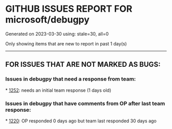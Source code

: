 
# GITHUB ISSUES REPORT FOR microsoft/debugpy


Generated on 2023-03-30 using: stale=30, all=0


Only showing items that are new to report in past 1 day(s)


---

## FOR ISSUES THAT ARE NOT MARKED AS BUGS:


### Issues in debugpy that need a response from team:


\* [1252](https://github.com/microsoft/debugpy/issues/1252 "[Feature request] Support connect to ipv6 address"): needs an initial team response (1 days old)

### Issues in debugpy that have comments from OP after last team response:


\* [1220](https://github.com/microsoft/debugpy/issues/1220 "Error attaching Python debugger with debugpy: 'Could not find .so for attach to process' on macbook m1"): OP responded 0 days ago but team last responded 30 days ago
